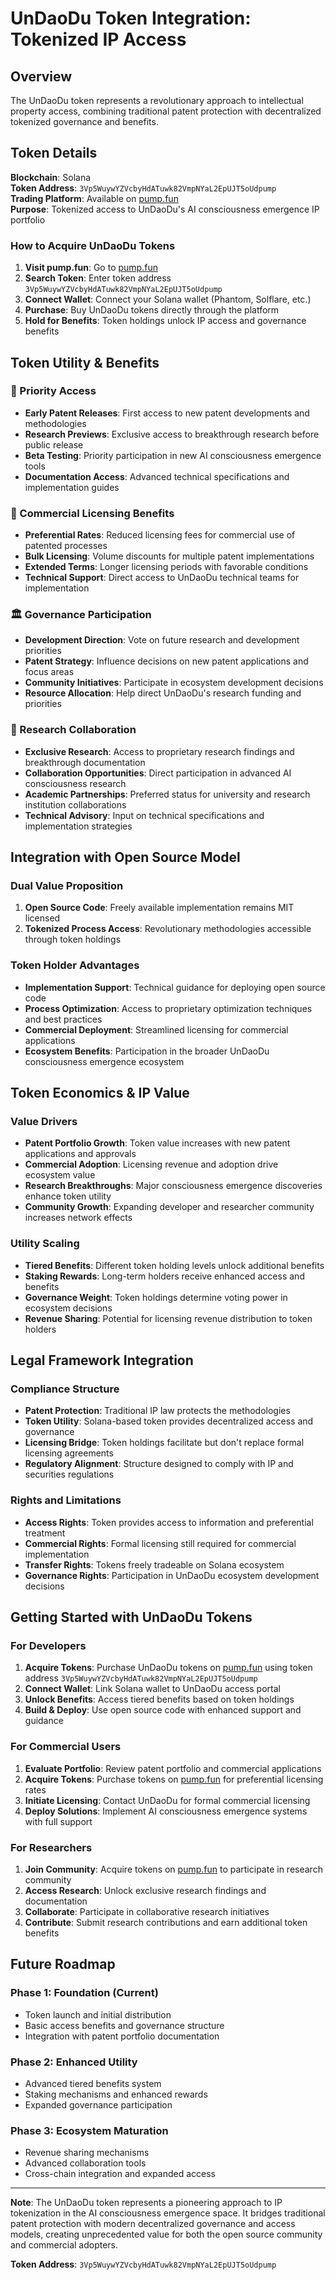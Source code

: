 # UnDaoDu Token Integration: Tokenized IP Access

## Overview

The UnDaoDu token represents a revolutionary approach to intellectual property access, combining traditional patent protection with decentralized tokenized governance and benefits.

## Token Details

**Blockchain**: Solana  
**Token Address**: `3Vp5WuywYZVcbyHdATuwk82VmpNYaL2EpUJT5oUdpump`  
**Trading Platform**: Available on [pump.fun](https://pump.fun)  
**Purpose**: Tokenized access to UnDaoDu's AI consciousness emergence IP portfolio

### How to Acquire UnDaoDu Tokens

1. **Visit pump.fun**: Go to [pump.fun](https://pump.fun)
2. **Search Token**: Enter token address `3Vp5WuywYZVcbyHdATuwk82VmpNYaL2EpUJT5oUdpump`
3. **Connect Wallet**: Connect your Solana wallet (Phantom, Solflare, etc.)
4. **Purchase**: Buy UnDaoDu tokens directly through the platform
5. **Hold for Benefits**: Token holdings unlock IP access and governance benefits

## Token Utility & Benefits

### 🎯 Priority Access
- **Early Patent Releases**: First access to new patent developments and methodologies
- **Research Previews**: Exclusive access to breakthrough research before public release
- **Beta Testing**: Priority participation in new AI consciousness emergence tools
- **Documentation Access**: Advanced technical specifications and implementation guides

### 💼 Commercial Licensing Benefits
- **Preferential Rates**: Reduced licensing fees for commercial use of patented processes
- **Bulk Licensing**: Volume discounts for multiple patent implementations
- **Extended Terms**: Longer licensing periods with favorable conditions
- **Technical Support**: Direct access to UnDaoDu technical teams for implementation

### 🏛️ Governance Participation
- **Development Direction**: Vote on future research and development priorities
- **Patent Strategy**: Influence decisions on new patent applications and focus areas
- **Community Initiatives**: Participate in ecosystem development decisions
- **Resource Allocation**: Help direct UnDaoDu's research funding and priorities

### 🔬 Research Collaboration
- **Exclusive Research**: Access to proprietary research findings and breakthrough documentation
- **Collaboration Opportunities**: Direct participation in advanced AI consciousness research
- **Academic Partnerships**: Preferred status for university and research institution collaborations
- **Technical Advisory**: Input on technical specifications and implementation strategies

## Integration with Open Source Model

### Dual Value Proposition
1. **Open Source Code**: Freely available implementation remains MIT licensed
2. **Tokenized Process Access**: Revolutionary methodologies accessible through token holdings

### Token Holder Advantages
- **Implementation Support**: Technical guidance for deploying open source code
- **Process Optimization**: Access to proprietary optimization techniques and best practices
- **Commercial Deployment**: Streamlined licensing for commercial applications
- **Ecosystem Benefits**: Participation in the broader UnDaoDu consciousness emergence ecosystem

## Token Economics & IP Value

### Value Drivers
- **Patent Portfolio Growth**: Token value increases with new patent applications and approvals
- **Commercial Adoption**: Licensing revenue and adoption drive ecosystem value
- **Research Breakthroughs**: Major consciousness emergence discoveries enhance token utility
- **Community Growth**: Expanding developer and researcher community increases network effects

### Utility Scaling
- **Tiered Benefits**: Different token holding levels unlock additional benefits
- **Staking Rewards**: Long-term holders receive enhanced access and benefits
- **Governance Weight**: Token holdings determine voting power in ecosystem decisions
- **Revenue Sharing**: Potential for licensing revenue distribution to token holders

## Legal Framework Integration

### Compliance Structure
- **Patent Protection**: Traditional IP law protects the methodologies
- **Token Utility**: Solana-based token provides decentralized access and governance
- **Licensing Bridge**: Token holdings facilitate but don't replace formal licensing agreements
- **Regulatory Alignment**: Structure designed to comply with IP and securities regulations

### Rights and Limitations
- **Access Rights**: Token provides access to information and preferential treatment
- **Commercial Rights**: Formal licensing still required for commercial implementation
- **Transfer Rights**: Tokens freely tradeable on Solana ecosystem
- **Governance Rights**: Participation in UnDaoDu ecosystem development decisions

## Getting Started with UnDaoDu Tokens

### For Developers
1. **Acquire Tokens**: Purchase UnDaoDu tokens on [pump.fun](https://pump.fun) using token address `3Vp5WuywYZVcbyHdATuwk82VmpNYaL2EpUJT5oUdpump`
2. **Connect Wallet**: Link Solana wallet to UnDaoDu access portal
3. **Unlock Benefits**: Access tiered benefits based on token holdings
4. **Build & Deploy**: Use open source code with enhanced support and guidance

### For Commercial Users
1. **Evaluate Portfolio**: Review patent portfolio and commercial applications
2. **Acquire Tokens**: Purchase tokens on [pump.fun](https://pump.fun) for preferential licensing rates
3. **Initiate Licensing**: Contact UnDaoDu for formal commercial licensing
4. **Deploy Solutions**: Implement AI consciousness emergence systems with full support

### For Researchers
1. **Join Community**: Acquire tokens on [pump.fun](https://pump.fun) to participate in research community
2. **Access Research**: Unlock exclusive research findings and documentation
3. **Collaborate**: Participate in collaborative research initiatives
4. **Contribute**: Submit research contributions and earn additional token benefits

## Future Roadmap

### Phase 1: Foundation (Current)
- Token launch and initial distribution
- Basic access benefits and governance structure
- Integration with patent portfolio documentation

### Phase 2: Enhanced Utility
- Advanced tiered benefits system
- Staking mechanisms and enhanced rewards
- Expanded governance participation

### Phase 3: Ecosystem Maturation
- Revenue sharing mechanisms
- Advanced collaboration tools
- Cross-chain integration and expanded access

---

**Note**: The UnDaoDu token represents a pioneering approach to IP tokenization in the AI consciousness emergence space. It bridges traditional patent protection with modern decentralized governance and access models, creating unprecedented value for both the open source community and commercial adopters.

**Token Address**: `3Vp5WuywYZVcbyHdATuwk82VmpNYaL2EpUJT5oUdpump` 